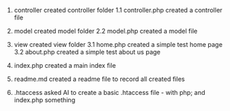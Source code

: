 1. controller
created controller folder
1.1 controller.php
created a controller file

2. model
created model folder
2.2 model.php
created a model file

3. view
created view folder
3.1 home.php
created a simple test home page
3.2 about.php
created a simple test about us page

4. index.php
created a main index file

5. readme.md
created a readme file to record all created files

6. .htaccess
asked AI to create a basic .htaccess file - with php; and index.php something
